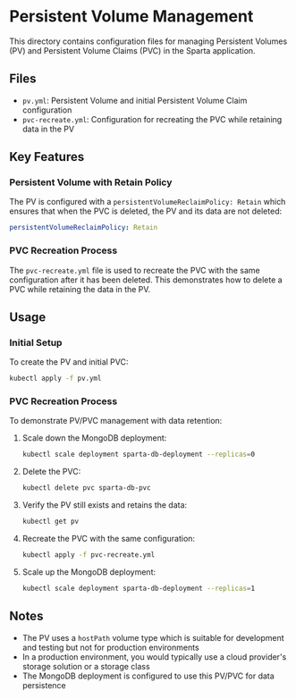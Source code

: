 # Persistent Volume Management

This directory contains configuration files for managing Persistent Volumes (PV) and Persistent Volume Claims (PVC) in the Sparta application.

## Files

- `pv.yml`: Persistent Volume and initial Persistent Volume Claim configuration
- `pvc-recreate.yml`: Configuration for recreating the PVC while retaining data in the PV

## Key Features

### Persistent Volume with Retain Policy

The PV is configured with a `persistentVolumeReclaimPolicy: Retain` which ensures that when the PVC is deleted, the PV and its data are not deleted:

```yaml
persistentVolumeReclaimPolicy: Retain
```

### PVC Recreation Process

The `pvc-recreate.yml` file is used to recreate the PVC with the same configuration after it has been deleted. This demonstrates how to delete a PVC while retaining the data in the PV.

## Usage

### Initial Setup

To create the PV and initial PVC:

```bash
kubectl apply -f pv.yml
```

### PVC Recreation Process

To demonstrate PV/PVC management with data retention:

1. Scale down the MongoDB deployment:
   ```bash
   kubectl scale deployment sparta-db-deployment --replicas=0
   ```

2. Delete the PVC:
   ```bash
   kubectl delete pvc sparta-db-pvc
   ```

3. Verify the PV still exists and retains the data:
   ```bash
   kubectl get pv
   ```

4. Recreate the PVC with the same configuration:
   ```bash
   kubectl apply -f pvc-recreate.yml
   ```

5. Scale up the MongoDB deployment:
   ```bash
   kubectl scale deployment sparta-db-deployment --replicas=1
   ```

## Notes

- The PV uses a `hostPath` volume type which is suitable for development and testing but not for production environments
- In a production environment, you would typically use a cloud provider's storage solution or a storage class
- The MongoDB deployment is configured to use this PV/PVC for data persistence
